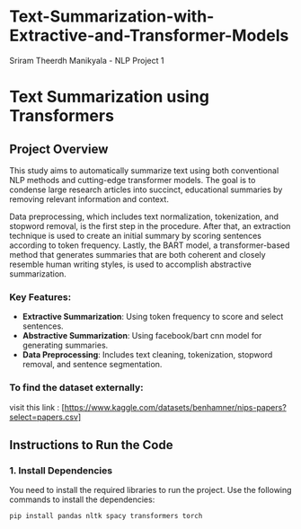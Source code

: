 # Text-Summarization-with-Extractive-and-Transformer-Models
Sriram Theerdh Manikyala - NLP Project 1
# Text Summarization using Transformers

## Project Overview

This study aims to automatically summarize text using both conventional NLP methods and cutting-edge transformer models. The goal is to condense large research articles into succinct, educational summaries by removing relevant information and context.

Data preprocessing, which includes text normalization, tokenization, and stopword removal, is the first step in the procedure. After that, an extraction technique is used to create an initial summary by scoring sentences according to token frequency. Lastly, the BART model, a transformer-based method that generates summaries that are both coherent and closely resemble human writing styles, is used to accomplish abstractive summarization.

### Key Features:
- **Extractive Summarization**: Using token frequency to score and select sentences.
- **Abstractive Summarization**: Using facebook/bart cnn model for generating summaries.
- **Data Preprocessing**: Includes text cleaning, tokenization, stopword removal, and sentence segmentation.

### To find the dataset externally:
visit this link : [https://www.kaggle.com/datasets/benhamner/nips-papers?select=papers.csv]

## Instructions to Run the Code

### 1. Install Dependencies
You need to install the required libraries to run the project. Use the following commands to install the dependencies:

```bash
pip install pandas nltk spacy transformers torch
